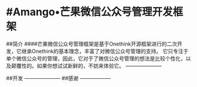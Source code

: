#Amango•芒果微信公众号管理开发框架
======
##简介
####芒果微信公众号管理框架是基于Onethink开源框架进行的二次开发，它继承Onethink的基本理念，丰富了对微信公众号管理的支持。
它只专注于单个微信公众号的管理，因此，它对于了微信公众号管理的想法是比较个性化，以及颠覆性的。如果你想试试新鲜的，不妨来体验它。
———————

##开发
———————
##感谢
——————
